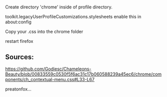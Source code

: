 # 

Create directory 'chrome' inside of profile directory.

toolkit.legacyUserProfileCustomizations.stylesheets enable this in about:config

Copy your .css into the chrome folder

restart firefox



## Sources:

https://github.com/Godiesc/Chameleons-Beauty/blob/00833559c0530f5f6ac31c17b060588239a45ec6/chrome/components/ch_contextual-menu.css#L33-L67

preatonfox...
